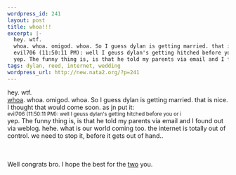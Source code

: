 ```yaml
--- 
wordpress_id: 241
layout: post
title: whoa!!!
excerpt: |-
  hey. wtf.
  whoa. whoa. omigod. whoa. So I guess dylan is getting married. that is nice. I thought that would come soon. as jn put it:
  evil706 (11:50:11 PM): well I geuss dylan's getting hitched before you or i
  yep. The funny thing is, is that he told my parents via email and I found out via weblog. hehe. wha...
tags: dylan, reed, internet, wedding
wordpress_url: http://new.nata2.org/?p=241
---
```

hey. wtf.<br/>
<a href="http://dylanreed.org/archives/00000008.htm">whoa</a>. whoa. omigod. whoa. So I guess dylan is getting married. that is nice. I thought that would come soon. as jn put it:<br/>
<small>evil706 (11:50:11 PM): well I geuss dylan's getting hitched before you or i</small><br/>
yep. The funny thing is, is that he told my parents via email and I found out via weblog. hehe. what is our world coming too. the internet is totally out of control. we need to stop it, before it gets out of hand.. <br/><br/>


<br/>Well congrats bro. I hope the best for the <a href="http://nata2.info/?path=pictures%2Fmisc%2Famys_wedding&img=P1202322.jpg">two</a> you. 
